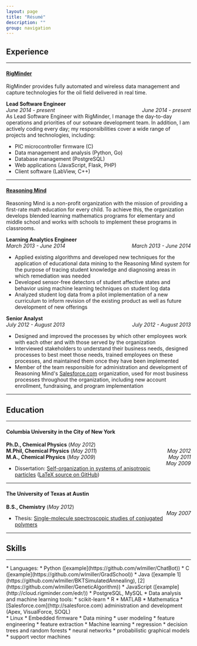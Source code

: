 ```yaml
---
layout: page
title: "Résumé"
description: ""
group: navigation
---
```


## Experience

---

#### [RigMinder](http://rigminder.com)
RigMinder provides fully automated and wireless data management and capture technologies for the oil field delivered in real time.

<div class="col-sm-8 col-xs-12"><b>Lead Software Engineer</b></div>
<div class="col-sm-4 col-xs-12">
	<div style="float:right" class="hidden-xs"><em>June 2014 - present</em></div>
	<div class="visible-xs"><em>June 2014 - present</em></div>
</div>
<div class="col-xs-12">As Lead Software Engineer with RigMinder, I manage the day-to-day operations and priorities of our sotware development team.  In addition, I am actively coding every day; my responsibilities cover a wide range of projects and technologies, including:</div> 
<div class="col-xs-12">
	<ul>
		<li> PIC microcontroller firmware (C)</li>
		<li> Data management and analysis (Python, Go)</li>
		<li> Database management (PostgreSQL)</li>
		<li> Web applications (JavaScript, Flask, PHP)</li>
		<li> Client software (LabView, C++)</li>
</ul>
</div>

---

#### [Reasoning Mind](http://reasoningmind.org)
Reasoning Mind is a non-profit organization with the mission of providing a first-rate math education for every child. To achieve this, the organization develops blended learning mathematics programs for elementary and middle school and works with schools to implement these programs in classrooms.

<div class="col-sm-8 col-xs-12"><b>Learning Analytics Engineer</b></div>
<div class="col-sm-4 col-xs-12">
	<div style="float:right" class="hidden-xs"><em>March 2013 - June 2014</em></div>
	<div class="visible-xs"><em>March 2013 - June 2014</em></div>
</div>
<div class="col-xs-12">
	<ul>
		<li> Applied existing algorithms and developed new techniques for the application of educational data mining to the Reasoning Mind system for the purpose of tracing student knowledge and diagnosing areas in which remediation was needed</li>
		<li> Developed sensor-free detectors of student affective states and behavior using machine learning techniques on student log data</li>
		<li> Analyzed student log data from a pilot implementation of a new curriculum to inform revision of the existing product as well as future development of new offerings</li>
	</ul>
</div>

<div class="col-sm-8 col-xs-12"><b>Senior Analyst</b></div>
<div class="col-sm-4 col-xs-12">
	<div style="float:right" class="hidden-xs"><em>July 2012 - August 2013</em></div>
	<div class="visible-xs"><em>July 2012 - August 2013</em></div>
</div>
<div class="col-xs-12">
	<ul>
		<li> Designed and improved the processes by which other employees work with each other and with those served by the organization</li>
		<li> Interviewed stakeholders to understand their business needs, designed processes to best meet those needs, trained employees on these processes, and maintained them once they have been implemented</li>
		<li> Member of the team responsible for administration and development of Reasoning Mind's <a href="http://salesforce.com">Salesforce.com</a> organization, used for most business processes throughout the organization, including new account enrollment, fundraising, and program implementation</li>
	</ul>
</div>

---

## Education

---

#### Columbia University in the City of New York
<div class="col-sm-8 col-xs-12"><b>Ph.D., Chemical Physics</b><span class="visible-xs-inline"> (<em>May 2012</em>)</span></div>
<div class="col-sm-4 hidden-xs"><div style="float:right"><em>May 2012</em></div></div>
<div class="col-sm-8 col-xs-12"><b>M.Phil, Chemical Physics</b><span class="visible-xs-inline"> (<em>May 2011</em>)</span></div>
<div class="col-sm-4 hidden-xs"><div style="float:right"><em>May 2011</em></div></div>
<div class="col-sm-8 col-xs-12"><b>M.A., Chemical Physics</b><span class="visible-xs-inline"> (<em>May 2009</em>)</span></div>
<div class="col-sm-4 hidden-xs"><div style="float:right"><em>May 2009</em></div></div>
<div class="col-xs-12">
	<ul><li>Dissertation: <a href="https://github.com/wlmiller/thesis/blob/master/main.pdf?raw=true">Self-organization in systems of anisotropic particles</a> (<a href="https://github.com/wlmiller/thesis">LaTeX source on GitHub</a>)</li></ul>
</div>

---

#### The University of Texas at Austin
<div class="col-sm-8 col-xs-12"><b>B.S., Chemistry</b><span class="visible-xs-inline"> (<em>May 2012</em>)</span></div>
<div class="col-sm-4 hidden-xs"><div style="float:right"><em>May 2007</em></div></div>
<div class="col-xs-12">
<ul><li> Thesis: <a href="{{ site.url }}/assets/WLMiller-UTthesis.pdf">Single-molecule spectroscopic studies of conjugated polymers</a></li></ul>
</div>

---

## Skills

---

<div class="col-md-6 cols-xs-12" markdown="1">
* Languages:
	* Python ([example](https://github.com/wlmiller/ChatBot))
	* C ([example](https://github.com/wlmiller/GradSchool))
	* Java ([example 1](https://github.com/wlmiller/BKTSimulatedAnnealing), [2](https://github.com/wlmiller/GeneticAlgorithm))
	* JavaScript ([example](http://cloud.rigminder.com/edr/))
	* PostgreSQL, MySQL
* Data analysis and machine learning tools:
	* scikit-learn
	* R
	* MATLAB
	* Mathematica
* [Salesforce.com](http://salesforce.com) administration and development (Apex, VisualForce, SOQL)
</div>
<div class="col-md-6 cols-xs-12" markdown="1">
* Linux
* Embedded firmware
* Data mining
	* user modeling
	* feature engineering
    * feature extraction
* Machine learning
    * regression
    * decision trees and random forests
    * neural networks
    * probabilistic graphical models
    * support vector machines
</div>
